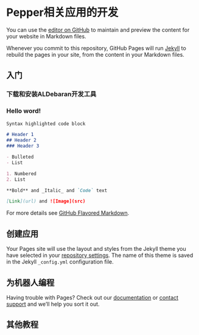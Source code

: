 # Pepper相关应用的开发

You can use the [editor on GitHub](https://github.com/HavocZhang/Pepper/edit/master/README.md) to maintain and preview the content for your website in Markdown files.

Whenever you commit to this repository, GitHub Pages will run [Jekyll](https://jekyllrb.com/) to rebuild the pages in your site, from the content in your Markdown files.

## 入门

### 下载和安装ALDebaran开发工具

### Hello word!
```markdown
Syntax highlighted code block

# Header 1
## Header 2
### Header 3

- Bulleted
- List

1. Numbered
2. List

**Bold** and _Italic_ and `Code` text

[Link](url) and ![Image](src)
```

For more details see [GitHub Flavored Markdown](https://guides.github.com/features/mastering-markdown/).

## 创建应用

Your Pages site will use the layout and styles from the Jekyll theme you have selected in your [repository settings](https://github.com/HavocZhang/Pepper/settings). The name of this theme is saved in the Jekyll `_config.yml` configuration file.

## 为机器人编程

Having trouble with Pages? Check out our [documentation](https://help.github.com/categories/github-pages-basics/) or [contact support](https://github.com/contact) and we’ll help you sort it out.

## 其他教程
